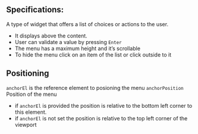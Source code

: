 ## Specifications:

A type of widget that offers a list of choices or actions to the user.

- It displays above the content.
- User can validate a value by pressing `Enter`
- The menu has a maximum height and it’s scrollable
- To hide the menu click on an item of the list or click outside to it


## Positioning

`anchorEl` is the reference element to posioning the menu
`anchorPosition` Position of the menu
- if `anchorEl` is provided the position is relative to the bottom left corner to this element.
- if `anchorEl` is not set the position is relative to the top left corner of the viewport
